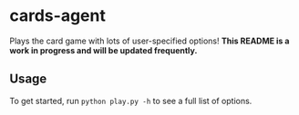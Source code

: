 # cards-agent

Plays the card game with lots of user-specified options! **This README is a work in progress and will be updated frequently.**

## Usage
To get started, run `python play.py -h` to see a full list of options.
